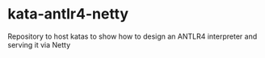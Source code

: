 kata-antlr4-netty
=================

Repository to host katas to show how to design an ANTLR4 interpreter and serving it via Netty
